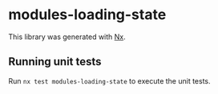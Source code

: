 # modules-loading-state

This library was generated with [Nx](https://nx.dev).

## Running unit tests

Run `nx test modules-loading-state` to execute the unit tests.
